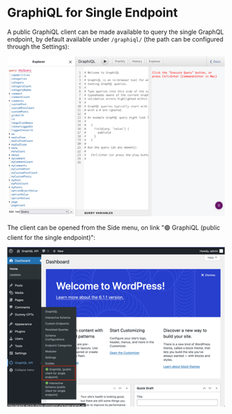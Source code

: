 # GraphiQL for Single Endpoint

A public GraphiQL client can be made available to query the single GraphQL endpoint, by default available under `/graphiql/` (the path can be configured through the Settings):

![Single endpoint's GraphiQL client](../../images/single-endpoint-graphiql.png "Single endpoint's GraphiQL client")

The client can be opened from the Side menu, on link "🟢 GraphiQL (public client for the single endpoint)":

![Single endpoint's link to the GraphiQL client](../../images/single-endpoint-graphiql-link.png "Single endpoint's link to the GraphiQL client")

